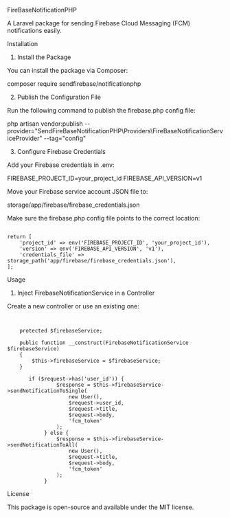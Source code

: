 FireBaseNotificationPHP

A Laravel package for sending Firebase Cloud Messaging (FCM) notifications easily.

Installation

1. Install the Package

You can install the package via Composer:

composer require sendfirebase/notificationphp

2. Publish the Configuration File

Run the following command to publish the firebase.php config file:

php artisan vendor:publish --provider="SendFireBaseNotificationPHP\Providers\FireBaseNotificationServiceProvider" --tag="config"

3. Configure Firebase Credentials

Add your Firebase credentials in .env:

FIREBASE_PROJECT_ID=your_project_id
FIREBASE_API_VERSION=v1

Move your Firebase service account JSON file to:

storage/app/firebase/firebase_credentials.json

Make sure the firebase.php config file points to the correct location:

```

return [
    'project_id' => env('FIREBASE_PROJECT_ID', 'your_project_id'),
    'version' => env('FIREBASE_API_VERSION', 'v1'),
    'credentials_file' => storage_path('app/firebase/firebase_credentials.json'),
];

```


Usage

1. Inject FirebaseNotificationService in a Controller

Create a new controller or use an existing one:

```


    protected $firebaseService;

    public function __construct(FirebaseNotificationService $firebaseService)
    {
        $this->firebaseService = $firebaseService;
    }

       if ($request->has('user_id')) {
                $response = $this->firebaseService->sendNotificationToSingle(
                    new User(),
                    $request->user_id,
                    $request->title,
                    $request->body,
                    'fcm_token'
                );
            } else {
                $response = $this->firebaseService->sendNotificationToAll(
                    new User(),
                    $request->title,
                    $request->body,
                    'fcm_token'
                );
            }

```


License

This package is open-source and available under the MIT license.


